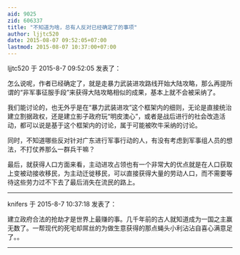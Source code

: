 ```yaml
---
aid: 9025
zid: 606337
title: "不知道为啥，总有人反对已经确定了的事项"
author: ljjtc520
date: 2015-08-07 09:52:05+07:00
lastmod: 2015-08-07 10:37:00+07:00
---
```


ljjtc520 于 2015-8-7 09:52:05 发表了：

怎么说呢，作者已经确定了，就是走暴力武装进攻路线开始大陆攻略，那么再提所谓的“非军事征服手段”来获得大陆攻略相似的成果，基本上就不会被采纳了。

我们能讨论的，也无外乎是在“暴力武装进攻”这个框架内的细则，无论是直接统治建立割据政权，还是建立影子政府玩“明皮澳心”，或者是战后进行的社会改造活动，都可以说是基于这个框架内的讨论，属于可能被吹牛采纳的讨论。

同时，不知道哪些反对针对广东进行军事行动的人，有没有考虑到军事组人员的想法，不打仗养那么一群兵干嘛？

最后，就获得人口方面来看，主动进攻占领也有一个非常大的优点就是在人口获取上变被动接收移民，为主动迁徙移民，可以直接获得大量的劳动人口，而不需要等待这些劳力过不下去了最后消失在流民的路上。

---

knifers 于 2015-8-7 10:37:18 发表了：

建立政府合法的抢劫才是世界上最赚的事。几千年前的古人就知道成为一国之主赢无数了。一帮现代的死宅却屌丝的为做生意获得的那点蝇头小利沾沾自喜心满意足了。。

---
